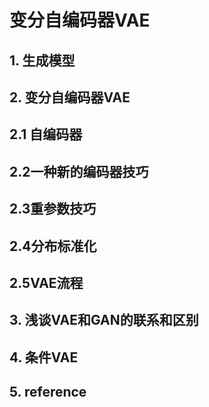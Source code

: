 # 变分自编码器VAE

## 1. 生成模型

## 2. 变分自编码器VAE

## 2.1 自编码器

## 2.2一种新的编码器技巧

## 2.3重参数技巧

## 2.4分布标准化

## 2.5VAE流程

## 3. 浅谈VAE和GAN的联系和区别

## 4. 条件VAE

## 5. reference